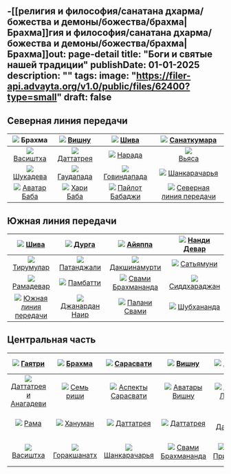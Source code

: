-[[религия и философия/санатана дхарма/божества и демоны/божества/брахма|Брахма]]гия и философия/санатана дхарма/божества и демоны/божества/брахма|Брахма]]out: page-detail
title: "Боги и святые нашей традиции"
publishDate: 01-01-2025
description: ""
tags:
image: "https://filer-api.advayta.org/v1.0/public/files/62400?type=small"
draft: false
---
## Северная линия передачи 

|                                         [![](https://filer-api.advayta.org/v1.0/public/files/62400?type=medium)](/religiya-i-filosofiya/bogi-i-svyatye-nashey-traditsii/brakhma/) Брахма                                         |       [![](https://filer-api.advayta.org/v1.0/public/files/62422?type=medium)](/religiya-i-filosofiya/bogi-i-svyatye-nashey-traditsii/vishnu/) [Вишну](/religiya-i-filosofiya/bogi-i-svyatye-nashey-traditsii/vishnu/)       |                [![](https://filer-api.advayta.org/v1.0/public/files/62444?type=medium)](/religiya-i-filosofiya/bogi-i-svyatye-nashey-traditsii/shiva/) [Шива](/religiya-i-filosofiya/bogi-i-svyatye-nashey-traditsii/shiva/)                |                      [![](https://filer-api.advayta.org/v1.0/public/files/62481?type=medium)](/religiya-i-filosofiya/bogi-i-svyatye-nashey-traditsii/sanatkumara/) [Санаткумара](/religiya-i-filosofiya/bogi-i-svyatye-nashey-traditsii/sanatkumara/)                      |
| :------------------------------------------------------------------------------------------------------------------------------------------------------------------------------------------------------------------------------: | :--------------------------------------------------------------------------------------------------------------------------------------------------------------------------------------------------------------------------: | :-----------------------------------------------------------------------------------------------------------------------------------------------------------------------------------------------------------------------------------------: | :------------------------------------------------------------------------------------------------------------------------------------------------------------------------------------------------------------------------------------------------------------------------: |
|   [![](https://filer-api.advayta.org/v1.0/public/files/62506?type=medium)](/religiya-i-filosofiya/bogi-i-svyatye-nashey-traditsii/vasishtkha/) [Васиштха](/religiya-i-filosofiya/bogi-i-svyatye-nashey-traditsii/vasishtkha/)    | [![](https://filer-api.advayta.org/v1.0/public/files/62531?type=medium)](/religiya-i-filosofiya/bogi-i-svyatye-nashey-traditsii/dattatreya/) [Даттатрея](/religiya-i-filosofiya/bogi-i-svyatye-nashey-traditsii/dattatreya/) |              [![](https://filer-api.advayta.org/v1.0/public/files/62559?type=medium)](/religiya-i-filosofiya/bogi-i-svyatye-nashey-traditsii/narada/) [Нарада](/religiya-i-filosofiya/bogi-i-svyatye-nashey-traditsii/narada/)              |                            [![](https://filer-api.advayta.org/v1.0/public/files/62611?type=medium)](/religiya-i-filosofiya/bogi-i-svyatye-nashey-traditsii/vyasa/) <br />[Вьяса](/religiya-i-filosofiya/bogi-i-svyatye-nashey-traditsii/vyasa/)                            |
|    [![](https://filer-api.advayta.org/v1.0/public/files/62624?type=medium)](/religiya-i-filosofiya/bogi-i-svyatye-nashey-traditsii/shukadeva/) [Шукадева](/religiya-i-filosofiya/bogi-i-svyatye-nashey-traditsii/shukadeva/)     |  [![](https://filer-api.advayta.org/v1.0/public/files/62628?type=medium)](/religiya-i-filosofiya/bogi-i-svyatye-nashey-traditsii/gaudapada/) [Гаудапада](/religiya-i-filosofiya/bogi-i-svyatye-nashey-traditsii/gaudapada/)  |      [![](https://filer-api.advayta.org/v1.0/public/files/62635?type=medium)](/religiya-i-filosofiya/bogi-i-svyatye-nashey-traditsii/govindapada/) [Говиндапада](/religiya-i-filosofiya/bogi-i-svyatye-nashey-traditsii/govindapada/)       |                  [![](https://filer-api.advayta.org/v1.0/public/files/62651?type=medium)](/religiya-i-filosofiya/bogi-i-svyatye-nashey-traditsii/shankaracharya/) [Шанкарачарья](/religiya-i-filosofiya/bogi-i-svyatye-nashey-traditsii/shankaracharya/)                   |
| [![](https://filer-api.advayta.org/v1.0/public/files/62661?type=medium)](/religiya-i-filosofiya/bogi-i-svyatye-nashey-traditsii/avatar-baba/) [Аватар Баба](/religiya-i-filosofiya/bogi-i-svyatye-nashey-traditsii/avatar-baba/) | [![](https://filer-api.advayta.org/v1.0/public/files/62668?type=medium)](/religiya-i-filosofiya/bogi-i-svyatye-nashey-traditsii/khari-baba/) [Хари Баба](/religiya-i-filosofiya/bogi-i-svyatye-nashey-traditsii/khari-baba/) | [![](https://filer-api.advayta.org/v1.0/public/files/62678?type=medium)](/religiya-i-filosofiya/bogi-i-svyatye-nashey-traditsii/paylot-babadzhi/) [Пайлот Бабаджи](/religiya-i-filosofiya/bogi-i-svyatye-nashey-traditsii/paylot-babadzhi/) | [![](https://filer-api.advayta.org/v1.0/public/files/62679?type=medium)](/religiya-i-filosofiya/bogi-i-svyatye-nashey-traditsii/severnaya-liniya-peredachi/) [Северная линия передачи](/religiya-i-filosofiya/bogi-i-svyatye-nashey-traditsii/severnaya-liniya-peredachi/) |

## Южная линия передачи 

| [![](https://filer-api.advayta.org/v1.0/public/files/62680?type=medium)](/religiya-i-filosofiya/bogi-i-svyatye-nashey-traditsii/shiva/) [Шива](/religiya-i-filosofiya/bogi-i-svyatye-nashey-traditsii/shiva/)                                                                 | [![](https://filer-api.advayta.org/v1.0/public/files/62687?type=medium)](/religiya-i-filosofiya/bogi-i-svyatye-nashey-traditsii/durga/) [Дурга](/religiya-i-filosofiya/bogi-i-svyatye-nashey-traditsii/durga/)                                        | [![](https://filer-api.advayta.org/v1.0/public/files/62691?type=medium)](/religiya-i-filosofiya/bogi-i-svyatye-nashey-traditsii/ayyappa/) [Айяппа](/religiya-i-filosofiya/bogi-i-svyatye-nashey-traditsii/ayyappa/)                                                | [![](https://filer-api.advayta.org/v1.0/public/files/62701?type=medium)](/religiya-i-filosofiya/bogi-i-svyatye-nashey-traditsii/nandi-devar/) [Нанди Девар](/religiya-i-filosofiya/bogi-i-svyatye-nashey-traditsii/nandi-devar/)          |
| :------: | :-------: | :------: | :------: |
| [![](https://filer-api.advayta.org/v1.0/public/files/62708?type=medium)](/religiya-i-filosofiya/bogi-i-svyatye-nashey-traditsii/tirumular/) [Тирумулар](/religiya-i-filosofiya/bogi-i-svyatye-nashey-traditsii/tirumular/)                                                  | [![](https://filer-api.advayta.org/v1.0/public/files/62709?type=medium)](/religiya-i-filosofiya/bogi-i-svyatye-nashey-traditsii/patandzhali/) [Патанджали](/religiya-i-filosofiya/bogi-i-svyatye-nashey-traditsii/patandzhali/)                 | [![](https://filer-api.advayta.org/v1.0/public/files/62710?type=medium)](/religiya-i-filosofiya/bogi-i-svyatye-nashey-traditsii/dakshinamurti/) [Дакшинамурти](/religiya-i-filosofiya/bogi-i-svyatye-nashey-traditsii/dakshinamurti/)                        | [![](https://filer-api.advayta.org/v1.0/public/files/62717?type=medium)](/religiya-i-filosofiya/bogi-i-svyatye-nashey-traditsii/satyamuni/) [Сатьямуни](/religiya-i-filosofiya/bogi-i-svyatye-nashey-traditsii/satyamuni/)                  |
| [![](https://filer-api.advayta.org/v1.0/public/files/62730?type=medium)](/religiya-i-filosofiya/bogi-i-svyatye-nashey-traditsii/ramadevar/) [Рамадевар](/religiya-i-filosofiya/bogi-i-svyatye-nashey-traditsii/ramadevar/)                                                  | [![](https://filer-api.advayta.org/v1.0/public/files/62776?type=medium)](/religiya-i-filosofiya/bogi-i-svyatye-nashey-traditsii/pambatti/) [Памбатти](/religiya-i-filosofiya/bogi-i-svyatye-nashey-traditsii/pambatti/)                            | [![](https://filer-api.advayta.org/v1.0/public/files/62891?type=medium)](/religiya-i-filosofiya/bogi-i-svyatye-nashey-traditsii/svami-brakhmananda-1/) [Свами Брахмананда](/religiya-i-filosofiya/bogi-i-svyatye-nashey-traditsii/svami-brakhmananda-1/) | [![](https://filer-api.advayta.org/v1.0/public/files/62916?type=medium)](/religiya-i-filosofiya/bogi-i-svyatye-nashey-traditsii/siddkharadzhan/) [Сиддхараджан](/religiya-i-filosofiya/bogi-i-svyatye-nashey-traditsii/siddkharadzhan/) |
| [![](https://filer-api.advayta.org/v1.0/public/files/62920?type=medium)](/religiya-i-filosofiya/bogi-i-svyatye-nashey-traditsii/yuzhnaya-liniya-peredachi/) [Южная линия передачи](/religiya-i-filosofiya/bogi-i-svyatye-nashey-traditsii/yuzhnaya-liniya-peredachi/) | [![](https://filer-api.advayta.org/v1.0/public/files/62927?type=medium)](/religiya-i-filosofiya/bogi-i-svyatye-nashey-traditsii/dzhanardan-nair/) [Джанардан Наир](/religiya-i-filosofiya/bogi-i-svyatye-nashey-traditsii/dzhanardan-nair/) | [![](https://filer-api.advayta.org/v1.0/public/files/62937?type=medium)](/religiya-i-filosofiya/bogi-i-svyatye-nashey-traditsii/palani-svami/) [Палани Свами](/religiya-i-filosofiya/bogi-i-svyatye-nashey-traditsii/palani-svami/)                           | [![](https://filer-api.advayta.org/v1.0/public/files/62965?type=medium)](/religiya-i-filosofiya/bogi-i-svyatye-nashey-traditsii/shubkhananda/) [Шубхананда](/religiya-i-filosofiya/bogi-i-svyatye-nashey-traditsii/shubkhananda/)         |

## Центральная часть

| [![](https://filer-api.advayta.org/v1.0/public/files/62975?type=medium)](/religiya-i-filosofiya/bogi-i-svyatye-nashey-traditsii/gayatri/) [Гаятри](/religiya-i-filosofiya/bogi-i-svyatye-nashey-traditsii/gayatri/)                                                             | [![](https://filer-api.advayta.org/v1.0/public/files/62988?type=medium)](/religiya-i-filosofiya/bogi-i-svyatye-nashey-traditsii/brakhma/) [Брахма](/religiya-i-filosofiya/bogi-i-svyatye-nashey-traditsii/brakhma/)                      | [![](https://filer-api.advayta.org/v1.0/public/files/62992?type=medium)](/religiya-i-filosofiya/bogi-i-svyatye-nashey-traditsii/sarasvati/) [Сарасвати](/religiya-i-filosofiya/bogi-i-svyatye-nashey-traditsii/sarasvati/)                                                | [![](https://filer-api.advayta.org/v1.0/public/files/63197?type=medium)](/religiya-i-filosofiya/bogi-i-svyatye-nashey-traditsii/vishnu/) [Вишну](/religiya-i-filosofiya/bogi-i-svyatye-nashey-traditsii/vishnu/)                                                       | [![](https://filer-api.advayta.org/v1.0/public/files/63204?type=medium)](/religiya-i-filosofiya/bogi-i-svyatye-nashey-traditsii/lakshmi/) [Лакшми](/religiya-i-filosofiya/bogi-i-svyatye-nashey-traditsii/lakshmi/)                                                      | [![](https://filer-api.advayta.org/v1.0/public/files/63229?type=medium)](/religiya-i-filosofiya/bogi-i-svyatye-nashey-traditsii/shiva/) [Шива](/religiya-i-filosofiya/bogi-i-svyatye-nashey-traditsii/shiva/)                                                                                   | [![](https://filer-api.advayta.org/v1.0/public/files/63281?type=medium)](/religiya-i-filosofiya/bogi-i-svyatye-nashey-traditsii/parvati/) [Парвати](/religiya-i-filosofiya/bogi-i-svyatye-nashey-traditsii/parvati/)                                                          | [![](https://filer-api.advayta.org/v1.0/public/files/63312?type=medium)](/religiya-i-filosofiya/bogi-i-svyatye-nashey-traditsii/ganesha/) [Ганеша](/religiya-i-filosofiya/bogi-i-svyatye-nashey-traditsii/ganesha/")                                                     | [![](https://filer-api.advayta.org/v1.0/public/files/63331?type=medium)](/religiya-i-filosofiya/bogi-i-svyatye-nashey-traditsii/chetyre-kumara/) [Четыре кумара](/religiya-i-filosofiya/bogi-i-svyatye-nashey-traditsii/chetyre-kumara/) |
| :------: | :----: | :------: | :----: | :-----: | :----: | :----: | :-----: | :------: |
| [![](https://filer-api.advayta.org/v1.0/public/files/63353?type=medium)](/religiya-i-filosofiya/bogi-i-svyatye-nashey-traditsii/dattatreya-i-anagadevi/) [Даттатрея и Анагадеви](/religiya-i-filosofiya/bogi-i-svyatye-nashey-traditsii/dattatreya-i-anagadevi/) | [![](https://filer-api.advayta.org/v1.0/public/files/63360?type=medium)](/religiya-i-filosofiya/bogi-i-svyatye-nashey-traditsii/sem-rishi/) [Семь риши](/religiya-i-filosofiya/bogi-i-svyatye-nashey-traditsii/sem-rishi/)              | [![](https://filer-api.advayta.org/v1.0/public/files/63376?type=medium)](/religiya-i-filosofiya/bogi-i-svyatye-nashey-traditsii/sem-aspektov-sarasvati/) [Аспекты Сарасвати](/religiya-i-filosofiya/bogi-i-svyatye-nashey-traditsii/sem-aspektov-sarasvati/) | [![](https://filer-api.advayta.org/v1.0/public/files/63407?type=medium)](/religiya-i-filosofiya/bogi-i-svyatye-nashey-traditsii/desyat-avatarov-vishnu/) [Аватары Вишну](/religiya-i-filosofiya/bogi-i-svyatye-nashey-traditsii/desyat-avatarov-vishnu/) | [![](https://filer-api.advayta.org/v1.0/public/files/63441?type=medium)](/religiya-i-filosofiya/bogi-i-svyatye-nashey-traditsii/vosem-aspektov-lakshmi/) [Аспекты Лакшми](/religiya-i-filosofiya/bogi-i-svyatye-nashey-traditsii/vosem-aspektov-lakshmi/) | [![](https://filer-api.advayta.org/v1.0/public/files/63448?type=medium)](/religiya-i-filosofiya/bogi-i-svyatye-nashey-traditsii/aspekty-shivy/) [Аспекты Шивы](/religiya-i-filosofiya/bogi-i-svyatye-nashey-traditsii/aspekty-shivy/)                                                     | [![](https://filer-api.advayta.org/v1.0/public/files/63467?type=medium)](/religiya-i-filosofiya/bogi-i-svyatye-nashey-traditsii/devyat-form-durgi/) [Аспекты Дурги](/religiya-i-filosofiya/bogi-i-svyatye-nashey-traditsii/devyat-form-durgi/)                      | [![](https://filer-api.advayta.org/v1.0/public/files/63498?type=medium)](/religiya-i-filosofiya/bogi-i-svyatye-nashey-traditsii/vosem-avatarov-ganeshi/) [Аватары Ганеши](/religiya-i-filosofiya/bogi-i-svyatye-nashey-traditsii/vosem-avatarov-ganeshi/) | [![](https://filer-api.advayta.org/v1.0/public/files/63520?type=medium)](/religiya-i-filosofiya/bogi-i-svyatye-nashey-traditsii/dkhanvantari/) [Дханвантари](/religiya-i-filosofiya/bogi-i-svyatye-nashey-traditsii/dkhanvantari/)          |
| [![](https://filer-api.advayta.org/v1.0/public/files/63530?type=medium)](/religiya-i-filosofiya/bogi-i-svyatye-nashey-traditsii/rama/) [Рама](/religiya-i-filosofiya/bogi-i-svyatye-nashey-traditsii/rama/)                                                                        | [![](https://filer-api.advayta.org/v1.0/public/files/63555?type=medium)](/religiya-i-filosofiya/bogi-i-svyatye-nashey-traditsii/khanuman/) [Хануман](/religiya-i-filosofiya/bogi-i-svyatye-nashey-traditsii/khanuman/)                    | [![](https://filer-api.advayta.org/v1.0/public/files/63574?type=medium)](/religiya-i-filosofiya/bogi-i-svyatye-nashey-traditsii/dattatreya/) [Даттатрея](/religiya-i-filosofiya/bogi-i-svyatye-nashey-traditsii/dattatreya/)                                           | [![](https://filer-api.advayta.org/v1.0/public/files/63587?type=medium)](/religiya-i-filosofiya/bogi-i-svyatye-nashey-traditsii/dattatreya/) [Даттатрея](/religiya-i-filosofiya/bogi-i-svyatye-nashey-traditsii/dattatreya/)                                       | [![](https://filer-api.advayta.org/v1.0/public/files/63606?type=medium)](/religiya-i-filosofiya/bogi-i-svyatye-nashey-traditsii/dattatreya/) [Даттатрея](/religiya-i-filosofiya/bogi-i-svyatye-nashey-traditsii/dattatreya/)                                        | [![](https://filer-api.advayta.org/v1.0/public/files/63616?type=medium)](/religiya-i-filosofiya/bogi-i-svyatye-nashey-traditsii/dattatreya/) [Даттатрея](/religiya-i-filosofiya/bogi-i-svyatye-nashey-traditsii/dattatreya/)                                                               | [![](https://filer-api.advayta.org/v1.0/public/files/63626?type=medium)](/religiya-i-filosofiya/bogi-i-svyatye-nashey-traditsii/shripada-shrivallabkha/) [Шрипада Шри Валлабха](/religiya-i-filosofiya/bogi-i-svyatye-nashey-traditsii/shripada-shrivallabkha/) | [![](https://filer-api.advayta.org/v1.0/public/files/63648?type=medium)](/religiya-i-filosofiya/bogi-i-svyatye-nashey-traditsii/krishna/) [Кришна](/religiya-i-filosofiya/bogi-i-svyatye-nashey-traditsii/krishna/)                                                      | [![](https://filer-api.advayta.org/v1.0/public/files/63697?type=medium)](/religiya-i-filosofiya/bogi-i-svyatye-nashey-traditsii/kartikeya/) [Картикея](/religiya-i-filosofiya/bogi-i-svyatye-nashey-traditsii/kartikeya/)                     |
| [![](https://filer-api.advayta.org/v1.0/public/files/63719?type=medium)](/religiya-i-filosofiya/bogi-i-svyatye-nashey-traditsii/vasishtkha/) [Васиштха](/religiya-i-filosofiya/bogi-i-svyatye-nashey-traditsii/vasishtkha/)                                                 | [![](https://filer-api.advayta.org/v1.0/public/files/63774?type=medium)](/religiya-i-filosofiya/bogi-i-svyatye-nashey-traditsii/gorakshanatkh/) [Горакшанатх](/religiya-i-filosofiya/bogi-i-svyatye-nashey-traditsii/gorakshanatkh/) | [![](https://filer-api.advayta.org/v1.0/public/files/63796?type=medium)](/religiya-i-filosofiya/bogi-i-svyatye-nashey-traditsii/shankaracharya/) [Шанкарачарья](/religiya-i-filosofiya/bogi-i-svyatye-nashey-traditsii/shankaracharya/)                            | [![](https://filer-api.advayta.org/v1.0/public/files/63839?type=medium)](/religiya-i-filosofiya/bogi-i-svyatye-nashey-traditsii/svami-brakhmananda-1/) [Свами Брахмананда](/religiya-i-filosofiya/bogi-i-svyatye-nashey-traditsii/svami-brakhmananda-1/)    | [![](https://filer-api.advayta.org/v1.0/public/files/63861?type=medium)](/religiya-i-filosofiya/bogi-i-svyatye-nashey-traditsii/drevo-pribezhishcha-1/) [Древо Прибежища](/religiya-i-filosofiya/bogi-i-svyatye-nashey-traditsii/drevo-pribezhishcha-1/)                   | [![](https://filer-api.advayta.org/v1.0/public/files/63868?type=medium)](/religiya-i-filosofiya/bogi-i-svyatye-nashey-traditsii/cvami-vishnudevananda-giri/) [Свами Вишнудевананда Гири](/religiya-i-filosofiya/bogi-i-svyatye-nashey-traditsii/cvami-vishnudevananda-giri/) | [![](https://filer-api.advayta.org/v1.0/public/files/63884?type=medium)](/religiya-i-filosofiya/bogi-i-svyatye-nashey-traditsii/svami-brakhmananda-1/) [Свами Брахмананда](/religiya-i-filosofiya/bogi-i-svyatye-nashey-traditsii/svami-brakhmananda-1/)          | [![](https://filer-api.advayta.org/v1.0/public/files/63930?type=medium)](/religiya-i-filosofiya/bogi-i-svyatye-nashey-traditsii/svami-brakhmananda-1/) [Свами Брахмананда](/religiya-i-filosofiya/bogi-i-svyatye-nashey-traditsii/svami-brakhmananda-1/)     | [![](https://filer-api.advayta.org/v1.0/public/files/63964?type=medium)](/religiya-i-filosofiya/bogi-i-svyatye-nashey-traditsii/ramalinga/) [Рамалинга](/religiya-i-filosofiya/bogi-i-svyatye-nashey-traditsii/ramalinga/)                    |

  
